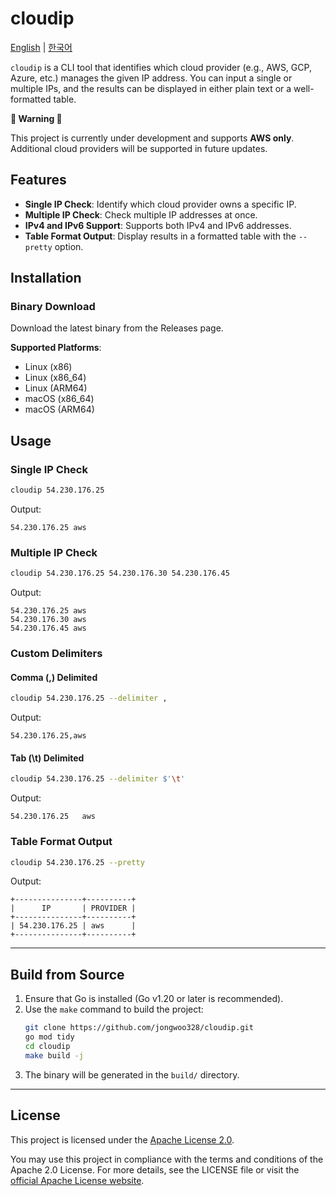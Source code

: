 # cloudip

[English](./README.md) | [한국어](./docs/README_ko.md)

`cloudip` is a CLI tool that identifies which cloud provider (e.g., AWS, GCP, Azure, etc.) manages the given IP address. You can input a single or multiple IPs, and the results can be displayed in either plain text or a well-formatted table.

**🚨 Warning 🚨**

This project is currently under development and supports **AWS only**. Additional cloud providers will be supported in future updates.


## Features
- **Single IP Check**: Identify which cloud provider owns a specific IP.
- **Multiple IP Check**: Check multiple IP addresses at once.
- **IPv4 and IPv6 Support**: Supports both IPv4 and IPv6 addresses.
- **Table Format Output**: Display results in a formatted table with the `--pretty` option.


## Installation
### Binary Download
Download the latest binary from the Releases page.

**Supported Platforms**:
- Linux (x86)
- Linux (x86_64)
- Linux (ARM64)
- macOS (x86_64)
- macOS (ARM64)


## Usage
### Single IP Check
```zsh
cloudip 54.230.176.25
```
Output:
```
54.230.176.25 aws
```

### Multiple IP Check
```zsh
cloudip 54.230.176.25 54.230.176.30 54.230.176.45
```
Output:
```
54.230.176.25 aws
54.230.176.30 aws
54.230.176.45 aws
```

### Custom Delimiters
#### Comma (,) Delimited
```zsh
cloudip 54.230.176.25 --delimiter ,
```
Output:
```
54.230.176.25,aws
```

#### Tab (\t) Delimited
```zsh
cloudip 54.230.176.25 --delimiter $'\t'
```
Output:
```
54.230.176.25   aws
```

### Table Format Output
```zsh
cloudip 54.230.176.25 --pretty
```
Output:
```
+---------------+----------+
|      IP       | PROVIDER |
+---------------+----------+
| 54.230.176.25 | aws      |
+---------------+----------+
```

---

## Build from Source
1. Ensure that Go is installed (Go v1.20 or later is recommended).
2. Use the `make` command to build the project:
   ```zsh
   git clone https://github.com/jongwoo328/cloudip.git
   go mod tidy
   cd cloudip
   make build -j
   ```
3. The binary will be generated in the `build/` directory.

---

## License
This project is licensed under the [Apache License 2.0](./LICENSE).

You may use this project in compliance with the terms and conditions of the Apache 2.0 License. For more details, see the LICENSE file or visit the [official Apache License website](http://www.apache.org/licenses/LICENSE-2.0).
